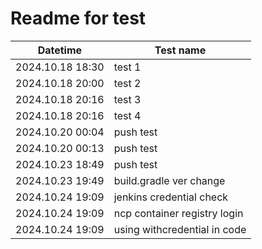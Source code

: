 # Readme for test

| Datetime         | Test name                    |
|------------------|------------------------------|
| 2024.10.18 18:30 | test 1                       |
| 2024.10.18 20:00 | test 2                       |
| 2024.10.18 20:16 | test 3                       |
| 2024.10.18 20:16 | test 4                       |
| 2024.10.20 00:04 | push test                    |
| 2024.10.20 00:13 | push test                    |
| 2024.10.23 18:49 | push test                    |
| 2024.10.23 19:49 | build.gradle ver change      |
| 2024.10.24 19:09 | jenkins credential check     |
| 2024.10.24 19:09 | ncp container registry login |
| 2024.10.24 19:09 | using withcredential in code |
